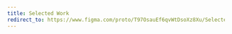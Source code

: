 ```yaml
---
title: Selected Work
redirect_to: https://www.figma.com/proto/T97OsauEf6qvWtDsoXz8Xu/Selected-Work?page-id=0%3A1&node-id=11%3A91&viewport=1123%2C2623%2C0.5&scaling=contain&starting-point-node-id=11%3A91&show-proto-sidebar=0
---
```

